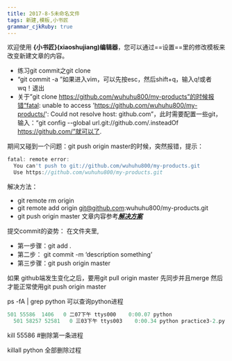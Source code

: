 ```yaml
---
title: 2017-8-5未命名文件
tags: 新建,模板,小书匠
grammar_cjkRuby: true
---
```



欢迎使用 **{小书匠}(xiaoshujiang)编辑器**，您可以通过==设置==里的修改模板来改变新建文章的内容。
- 练习git commit之git clone
- “git commit -a ”如果进入vim，可以先按esc，然后shift+q，输入q!或者wq！退出
- 关于”git clone https://github.com/wuhuhu800/my-products”的时候报错“fatal: unable to access 'https://github.com/wuhuhu800/my-products/': Could not resolve host: github.com”，此时需要配置一些git，输入：“git config --global url.git://github.com/.insteadOf https://github.com/”就可以了.

期间又碰到一个问题：git push origin master的时候，突然报错，提示：

``` javascript
fatal: remote error:
  You can't push to git://github.com/wuhuhu800/my-products.git
  Use https://github.com/wuhuhu800/my-products.git
```

解决方法：
- git remote rm origin
- git remote add origin git@github.com:wuhuhu800/my-products.git
- git push origin master
文章内容参考[***解决方案***](https://coderwall.com/p/7begkw/fatal-remote-error-you-can-t-push-to-git)

提交commit的姿势：
在文件夹里,
- 第一步骤：git add .
- 第二步： git commit -m ‘description something’
- 第三步骤：git push origin master

如果 github端发生变化之后，要用git pull origin master 先同步并且merge
然后才能正常使用git push origin master

ps -fA | grep python 可以查询python进程
```javascript
501 55586  1406   0 二07下午 ttys000    0:00.07 python
  501 58257 52581   0 三03下午 ttys003    0:00.34 python practice3-2.py
```
kill 55586  #删除第一条进程

killall python 全部删除过程

